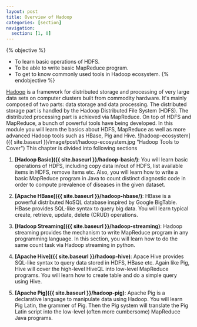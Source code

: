 ```yaml
---
layout: post
title: Overview of Hadoop
categories: [section]
navigation:
  section: [1, 0]
---
```


{% objective %}
- To learn basic operations of HDFS.
- To be able to write basic MapReduce program.
- To get to know commonly used tools in Hadoop ecosystem.
{% endobjective %}

[Hadoop](http://hadoop.apache.org) is a framework for distributed storage and processing of very large data sets on computer clusters built from commodity hardware. It's mainly composed of two parts: data storage and data processing. The distributed storage part is handled by the Hadoop Distributed File System (HDFS). The distributed processing part is achieved via MapReduce. On top of HDFS and MapReduce, a bunch of powerful tools have being developed. In this module you will learn the basics about HDFS, MapReduce as well as more advanced Hadoop tools such as HBase, Pig and Hive. 
![hadoop-ecosystem]({{ site.baseurl }}/image/post/hadoop-ecosystem.jpg "Hadoop Tools to Cover")
This chapter is divided into following sections

1. **[Hadoop Basic]({{ site.baseurl }}/hadoop-basic/)**: You will learn basic operations of HDFS, including copy data in/out of HDFS, list available items in HDFS, remove items etc. Also, you will learn how to write a basic MapReduce program in Java to count distinct diagnostic code in order to compute prevalence of diseases in the given dataset.

2. **[Apache HBase]({{ site.baseurl }}/hadoop-hbase/)**: HBase is a powerful distributed NoSQL database inspired by Google BigTable. HBase provides SQL-like syntax to query big data. You will learn typical create, retrieve, update, delete (CRUD) operations.

3. **[Hadoop Streaming]({{ site.baseurl }}/hadoop-streaming)**: Hadoop streaming provides the mechanism to write MapReduce program in any programming language. In this section, you will learn how to do the same count task via Hadoop streaming in python.

4. **[Apache Hive]({{ site.baseurl }}/hadoop-hive)**: Apace Hive provides SQL-like syntax to query data stored in HDFS, HBase etc. Again like Pig, Hive will cover the high-level HiveQL into low-level MapReduce programs. You will learn how to create table and do a simple query using Hive.

5. **[Apache Pig]({{ site.baseurl }}/hadoop-pig)**: Apache Pig is a declarative language to manipulate data using Hadoop. You will learn Pig Latin, the grammer of Pig. Then the Pig system will translate the Pig Latin script into the low-level (often more cumbersome) MapReduce Java programs.

